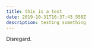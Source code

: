 ```yaml
---
title: this is a test
date: 2019-10-31T16:37:43.558Z
description: testing something
---
```

Disregard.
